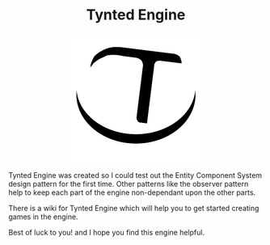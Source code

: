 <h1 align="center"><b>Tynted Engine</b></h1>
<p align="center"><img width=256 height=256 src="https://github.com/NocturnalWisp/TyntedWikiResources/blob/master/TyntedLogo_medium.png" alt="Tynted Logo"></p> 

Tynted Engine was created so I could test out the Entity Component System design pattern for the first time. Other patterns like the observer pattern help to keep each part of the engine non-dependant upon the other parts. 

There is a wiki for Tynted Engine which will help you to get started creating games in the engine.

Best of luck to you! and I hope you find this engine helpful.
